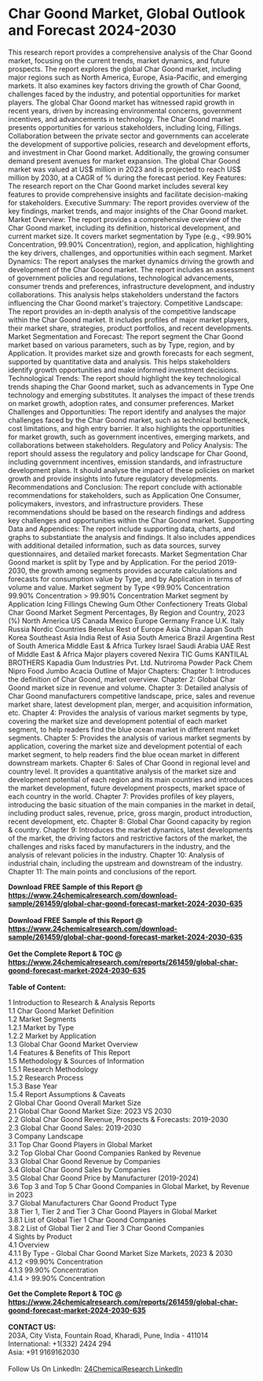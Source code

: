 <h1>Char Goond Market, Global Outlook and Forecast 2024-2030</h1><p>This research report provides a comprehensive analysis of the Char Goond market, focusing on the current trends, market dynamics, and future prospects. The report explores the global Char Goond market, including major regions such as North America, Europe, Asia-Pacific, and emerging markets. It also examines key factors driving the growth of Char Goond, challenges faced by the industry, and potential opportunities for market players. The global Char Goond market has witnessed rapid growth in recent years, driven by increasing environmental concerns, government incentives, and advancements in technology. The Char Goond market presents opportunities for various stakeholders, including Icing, Fillings. Collaboration between the private sector and governments can accelerate the development of supportive policies, research and development efforts, and investment in Char Goond market. Additionally, the growing consumer demand present avenues for market expansion. The global Char Goond market was valued at US$ million in 2023 and is projected to reach US$ million by 2030, at a CAGR of % during the forecast period. Key Features: The research report on the Char Goond market includes several key features to provide comprehensive insights and facilitate decision-making for stakeholders. Executive Summary: The report provides overview of the key findings, market trends, and major insights of the Char Goond market. Market Overview: The report provides a comprehensive overview of the Char Goond market, including its definition, historical development, and current market size. It covers market segmentation by Type (e.g., &lt;99.90% Concentration, 99.90% Concentration), region, and application, highlighting the key drivers, challenges, and opportunities within each segment. Market Dynamics: The report analyses the market dynamics driving the growth and development of the Char Goond market. The report includes an assessment of government policies and regulations, technological advancements, consumer trends and preferences, infrastructure development, and industry collaborations. This analysis helps stakeholders understand the factors influencing the Char Goond market's trajectory. Competitive Landscape: The report provides an in-depth analysis of the competitive landscape within the Char Goond market. It includes profiles of major market players, their market share, strategies, product portfolios, and recent developments. Market Segmentation and Forecast: The report segment the Char Goond market based on various parameters, such as by Type, region, and by Application. It provides market size and growth forecasts for each segment, supported by quantitative data and analysis. This helps stakeholders identify growth opportunities and make informed investment decisions. Technological Trends: The report should highlight the key technological trends shaping the Char Goond market, such as advancements in Type One technology and emerging substitutes. It analyses the impact of these trends on market growth, adoption rates, and consumer preferences. Market Challenges and Opportunities: The report identify and analyses the major challenges faced by the Char Goond market, such as technical bottleneck, cost limitations, and high entry barrier. It also highlights the opportunities for market growth, such as government incentives, emerging markets, and collaborations between stakeholders. Regulatory and Policy Analysis: The report should assess the regulatory and policy landscape for Char Goond, including government incentives, emission standards, and infrastructure development plans. It should analyse the impact of these policies on market growth and provide insights into future regulatory developments. Recommendations and Conclusion: The report conclude with actionable recommendations for stakeholders, such as Application One Consumer, policymakers, investors, and infrastructure providers. These recommendations should be based on the research findings and address key challenges and opportunities within the Char Goond market. Supporting Data and Appendices: The report include supporting data, charts, and graphs to substantiate the analysis and findings. It also includes appendices with additional detailed information, such as data sources, survey questionnaires, and detailed market forecasts. Market Segmentation Char Goond market is split by Type and by Application. For the period 2019-2030, the growth among segments provides accurate calculations and forecasts for consumption value by Type, and by Application in terms of volume and value. Market segment by Type &lt;99.90% Concentration 99.90% Concentration &gt; 99.90% Concentration Market segment by Application Icing Fillings Chewing Gum Other Confectionery Treats Global Char Goond Market Segment Percentages, By Region and Country, 2023 (%) North America US Canada Mexico Europe Germany France U.K. Italy Russia Nordic Countries Benelux Rest of Europe Asia China Japan South Korea Southeast Asia India Rest of Asia South America Brazil Argentina Rest of South America Middle East &amp; Africa Turkey Israel Saudi Arabia UAE Rest of Middle East &amp; Africa Major players covered Nexira TIC Gums KANTILAL BROTHERS Kapadia Gum Industries Pvt. Ltd. Nutriroma Powder Pack Chem Nipro Food Jumbo Acacia Outline of Major Chapters: Chapter 1: Introduces the definition of Char Goond, market overview. Chapter 2: Global Char Goond market size in revenue and volume. Chapter 3: Detailed analysis of Char Goond manufacturers competitive landscape, price, sales and revenue market share, latest development plan, merger, and acquisition information, etc. Chapter 4: Provides the analysis of various market segments by type, covering the market size and development potential of each market segment, to help readers find the blue ocean market in different market segments. Chapter 5: Provides the analysis of various market segments by application, covering the market size and development potential of each market segment, to help readers find the blue ocean market in different downstream markets. Chapter 6: Sales of Char Goond in regional level and country level. It provides a quantitative analysis of the market size and development potential of each region and its main countries and introduces the market development, future development prospects, market space of each country in the world. Chapter 7: Provides profiles of key players, introducing the basic situation of the main companies in the market in detail, including product sales, revenue, price, gross margin, product introduction, recent development, etc. Chapter 8: Global Char Goond capacity by region &amp; country. Chapter 9: Introduces the market dynamics, latest developments of the market, the driving factors and restrictive factors of the market, the challenges and risks faced by manufacturers in the industry, and the analysis of relevant policies in the industry. Chapter 10: Analysis of industrial chain, including the upstream and downstream of the industry. Chapter 11: The main points and conclusions of the report.</p><div><b>Download FREE Sample of this Report @ 
            <a href="https://www.24chemicalresearch.com/download-sample/261459/global-char-goond-forecast-market-2024-2030-635">
            https://www.24chemicalresearch.com/download-sample/261459/global-char-goond-forecast-market-2024-2030-635</a></b></div><br><div><b>Download FREE Sample of this Report @ 
            <a href="https://www.24chemicalresearch.com/download-sample/261459/global-char-goond-forecast-market-2024-2030-635">
            https://www.24chemicalresearch.com/download-sample/261459/global-char-goond-forecast-market-2024-2030-635</a></b></div><br><div><b>Get the Complete Report & TOC @ 
            <a href="https://www.24chemicalresearch.com/reports/261459/global-char-goond-forecast-market-2024-2030-635">
            https://www.24chemicalresearch.com/reports/261459/global-char-goond-forecast-market-2024-2030-635</a></b></div><br>
            <b>Table of Content:</b><p>1 Introduction to Research & Analysis Reports<br />
    1.1 Char Goond Market Definition<br />
    1.2 Market Segments<br />
        1.2.1 Market by Type<br />
        1.2.2 Market by Application<br />
    1.3 Global Char Goond Market Overview<br />
    1.4 Features & Benefits of This Report<br />
    1.5 Methodology & Sources of Information<br />
        1.5.1 Research Methodology<br />
        1.5.2 Research Process<br />
        1.5.3 Base Year<br />
        1.5.4 Report Assumptions & Caveats<br />
2 Global Char Goond Overall Market Size<br />
    2.1 Global Char Goond Market Size: 2023 VS 2030<br />
    2.2 Global Char Goond Revenue, Prospects & Forecasts: 2019-2030<br />
    2.3 Global Char Goond Sales: 2019-2030<br />
3 Company Landscape<br />
    3.1 Top Char Goond Players in Global Market<br />
    3.2 Top Global Char Goond Companies Ranked by Revenue<br />
    3.3 Global Char Goond Revenue by Companies<br />
    3.4 Global Char Goond Sales by Companies<br />
    3.5 Global Char Goond Price by Manufacturer (2019-2024)<br />
    3.6 Top 3 and Top 5 Char Goond Companies in Global Market, by Revenue in 2023<br />
    3.7 Global Manufacturers Char Goond Product Type<br />
    3.8 Tier 1, Tier 2 and Tier 3 Char Goond Players in Global Market<br />
        3.8.1 List of Global Tier 1 Char Goond Companies<br />
        3.8.2 List of Global Tier 2 and Tier 3 Char Goond Companies<br />
4 Sights by Product<br />
    4.1 Overview<br />
        4.1.1 By Type - Global Char Goond Market Size Markets, 2023 & 2030<br />
        4.1.2 <99.90% Concentration<br />
        4.1.3 99.90% Concentration<br />
        4.1.4 > 99.90% Concentration<br />
 </p><div><b>Get the Complete Report & TOC @ 
            <a href="https://www.24chemicalresearch.com/reports/261459/global-char-goond-forecast-market-2024-2030-635">
            https://www.24chemicalresearch.com/reports/261459/global-char-goond-forecast-market-2024-2030-635</a></b></div><br><b>CONTACT US:</b><br>
            203A, City Vista, Fountain Road, Kharadi, Pune, India - 411014<br>
            International: +1(332) 2424 294<br>
            Asia: +91 9169162030 <br><br>
            Follow Us On LinkedIn: <a href="https://www.linkedin.com/company/24chemicalresearch/">24ChemicalResearch LinkedIn</a>